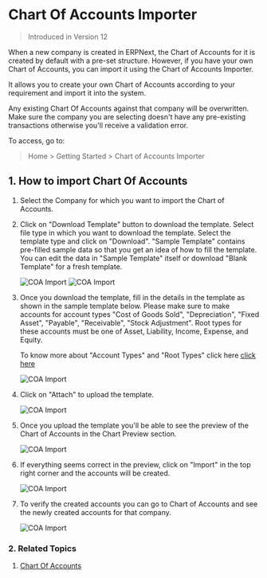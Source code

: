 <!--add breadcrumbs-->

# Chart Of Accounts Importer

> Introduced in Version 12

When a new company is created in ERPNext, the Chart of Accounts for it is created by default with a pre-set structure. However, if you have your own Chart of Accounts, you can import it using the Chart of Accounts Importer.

It allows you to create your own Chart of Accounts according to your requirement and import it into the system.

Any existing Chart Of Accounts against that company will be overwritten. Make sure the company you are selecting doesn't have any pre-existing transactions otherwise you'll receive a validation error.

To access, go to:
> Home > Getting Started > Chart of Accounts Importer

## 1. How to import Chart Of Accounts

1. Select the Company for which you want to import the Chart of Accounts.

1. Click on "Download Template" button to download the template. Select file type in which you want to download the template. Select the template type and click on "Download". "Sample Template" contains pre-filled sample data so that you get an idea of how to fill the template. You can edit the data in "Sample Template" itself or download "Blank Template" for a fresh template.

    <img class="screenshot" alt="COA Import" src="{{docs_base_url}}/assets/img/setup/coa-template-download.png">

    <img class="screenshot" alt="COA Import" src="{{docs_base_url}}/assets/img/setup/coa-blank-template.png">

1. Once you download the template, fill in the details in the template as shown in the sample template below. Please make sure to make accounts for account types "Cost of Goods Sold", "Depreciation", "Fixed Asset", "Payable", "Receivable", "Stock Adjustment". Root types for these accounts must be one of Asset, Liability, Income, Expense, and Equity.

    To know more about "Account Types" and "Root Types" click here <a href="/docs/user/manual/en/accounts/chart-of-accounts">click here</a>

    <img class="screenshot" alt="COA Import" src="{{docs_base_url}}/assets/img/setup/coa-sample-template.png">

1. Click on "Attach" to upload the template.

    <img class="screenshot" alt="COA Import" src="{{docs_base_url}}/assets/img/setup/coa-attach.png">

1. Once you upload the template you'll be able to see the preview of the Chart of Accounts in the Chart Preview section.

    <img class="screenshot" alt="COA Import" src="{{docs_base_url}}/assets/img/setup/coa-preview.png">

1. If everything seems correct in the preview, click on "Import" in the top right corner and the accounts will be created.

    <img class="screenshot" alt="COA Import" src="{{docs_base_url}}/assets/img/setup/coa-start-import.png">

1. To verify the created accounts you can go to Chart of Accounts and see the newly created accounts for that company.

    <img class="screenshot" alt="COA Import" src="{{docs_base_url}}/assets/img/setup/coa-import.png">

### 2. Related Topics
1. [Chart Of Accounts](/docs/user/manual/en/accounts/chart-of-accounts)

